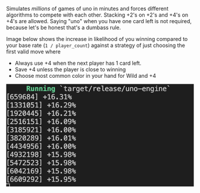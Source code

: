 Simulates *millions* of games of uno in minutes and forces different algorithms to compete with each other.
Stacking +2's on +2's and +4's on +4's are allowed.
Saying "uno" when you have one card left is not required, because let's be honest that's a dumbass rule.

Image below shows the increase in likelihood of you winning compared to your base rate (`1 / player_count`) against a strategy of just choosing the first valid move where
- Always use +4 when the next player has 1 card left.
- Save +4 unless the player is close to winning
- Choose most common color in your hand for Wild and +4

![image](image.png)